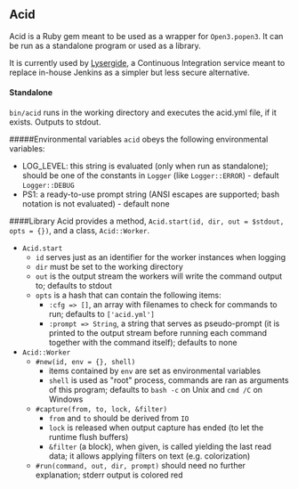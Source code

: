 ## Acid
Acid is a Ruby gem meant to be used as a wrapper for `Open3.popen3`. It can be run as a standalone program or used as a library.

It is currently used by [Lysergide](https://github.com/trapped/lysergide), a Continuous Integration service meant to replace in-house Jenkins as a simpler but less secure alternative.
#### Standalone
`bin/acid` runs in the working directory and executes the acid.yml file, if it exists. Outputs to stdout.

#####Environmental variables
`acid` obeys the following environmental variables:

- LOG_LEVEL: this string is evaluated (only when run as standalone); should be one of the constants in `Logger` (like `Logger::ERROR`) - default `Logger::DEBUG`
- PS1: a ready-to-use prompt string (ANSI escapes are supported; bash notation is not evaluated) - default none

####Library
Acid provides a method, `Acid.start(id, dir, out = $stdout, opts = {})`, and a class, `Acid::Worker`.

- `Acid.start`
	- `id` serves just as an identifier for the worker instances when logging
	- `dir` must be set to the working directory
	- `out` is the output stream the workers will write the command output to; defaults to stdout
	- `opts` is a hash that can contain the following items:
		- `:cfg => []`, an array with filenames to check for commands to run; defaults to `['acid.yml']`
		- `:prompt => String`, a string that serves as pseudo-prompt (it is printed to the output stream before running each command together with the command itself); defaults to none
- `Acid::Worker`
	- `#new(id, env = {}, shell)`
		- items contained by `env` are set as environmental variables
		- `shell` is used as "root" process, commands are ran as arguments of this program; defaults to `bash -c` on Unix and `cmd /C` on Windows
	- `#capture(from, to, lock, &filter)`
		- `from` and `to` should be derived from `IO`
		- `lock` is released when output capture has ended (to let the runtime flush buffers)
		- `&filter` (a block), when given, is called yielding the last read data; it allows applying filters on text (e.g. colorization)
	- `#run(command, out, dir, prompt)` should need no further explanation; stderr output is colored red